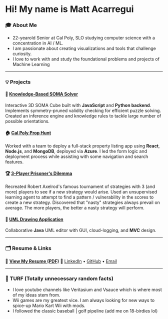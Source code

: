 # Hi! My name is Matt Acarregui

### 🎓 About Me
- 22-yearold Senior at Cal Poly, SLO studying computer science with a concentration in AI / ML.
- I am passionate about creating visualizations and tools that challenge curiosity.
- I love to work with and study the foundational problems and projects of Machine Learning

---

### 💡 Projects

#### 🧩 [Knowledge-Based SOMA Solver](https://github.com/macarreg/soma-solver)
Interactive 3D SOMA Cube built with **JavaScript** and **Python backend**.  
Implements symmetry-pruned validity checking for efficient puzzle solving.
Created an inference engine and knowledge rules to tackle large number of possible orientations.

#### 🏠 [Cal Poly Prop Hunt](https://kind-mushroom-09c109a1e.6.azurestaticapps.net/)
Worked with a team to deploy a full-stack property listing app using **React**, **Node.js**, and **MongoDB**, deployed via **Azure**.
I led the form logic and deployment process while assisting with some navigation and search features.

#### 🏆 [3-Player Prisoner's Dilemma](https://github.com/macarreg/PrisonersDilemma)
Recreated Robert Axelrod's famous tournament of strategies with 3 (and more) players to see if a new strategy would arise.
Used an unsupervised learning agent to attempt to find a pattern / vulnerability in the scores to create a new strategy. 
Discovered that "nasty" strategies always prevail on average. The more players, the better a nasty strategy will perform.

#### 🧱 [UML Drawing Application](https://github.com/macarreg/uml-drawer)
Collaborative **Java** UML editor with GUI, cloud-logging, and **MVC** design.

---

### 🗂 Resume & Links
📄 [**View My Resume (PDF)**](https://github.com/macarreg/macarreg/blob/main/Matt_Acarregui_Resume2025.pdf)
🔗 [LinkedIn](https://www.linkedin.com/in/matt-acarregui) • [GitHub](https://github.com/macarreg) • [Email](mailto:macarreg@calpoly.edu)

---

### 🧠 TURF (Totally unnecessary random facts)
- I love youtube channels like Veritasium and Vsauce which is where most of my ideas stem from.
- Wii games are my greatest vice. I am always looking for new ways to spice-up Mario Kart Wii with mods.
- I followed the classic baseball | golf pipeline (add me on 18-birdies lol)
